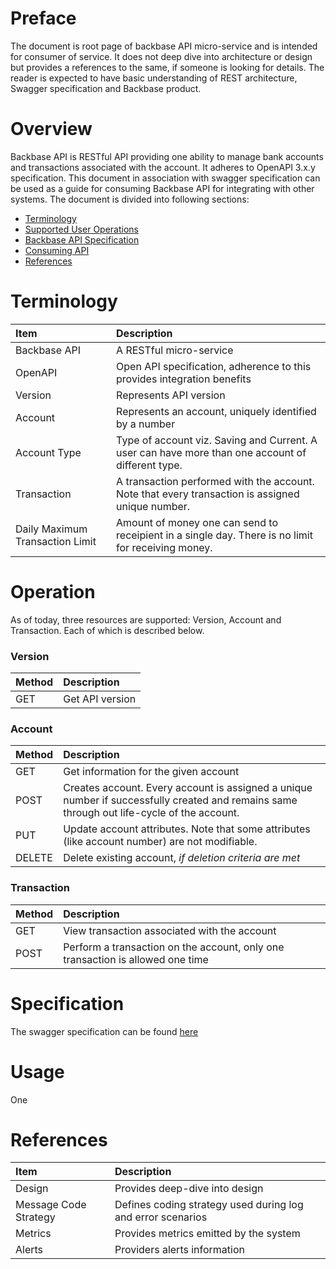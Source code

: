 # Preface

The document is root page of backbase API micro-service and is intended for consumer of service. It does not deep dive into architecture or design but provides a references to the same, if someone is looking for details. The reader is expected to have basic understanding of REST architecture, Swagger specification and Backbase product.

# Overview

Backbase API is RESTful API providing one ability to manage bank accounts and transactions associated with the account. It adheres to OpenAPI 3.x.y specification. This document in association with swagger specification can be used as a guide for consuming Backbase API for integrating with other systems. The document is divided into following sections:

* [Terminology](#terminology)
* [Supported User Operations](#operation)
* [Backbase API Specification](#specification)
* [Consuming API](#usage)
* [References](#references)

# Terminology

| **Item**                        | **Description**                                                                                    |
|:--------------------------------|:---------------------------------------------------------------------------------------------------|
| Backbase API                    | A RESTful micro-service                                                                            |
| OpenAPI                         | Open API specification, adherence to this provides integration benefits                            |
| Version                         | Represents API version                                                                             |
| Account                         | Represents an account, uniquely identified by a number                                             |
| Account Type                    | Type of account viz. Saving and Current. A user can have more than one account of different type.  |
| Transaction                     | A transaction performed with the account. Note that every transaction is assigned unique number.   |
| Daily Maximum Transaction Limit | Amount of money one can send to receipient in a single day. There is no limit for receiving money. |

# Operation

As of today, three resources are supported: Version, Account and Transaction. Each of which is described below.

### Version

| **Method** | **Description** |
|:-----------|:----------------|
| GET        | Get API version |

### Account

| **Method** | **Description**                                                                                                                            |
|:-----------|:-------------------------------------------------------------------------------------------------------------------------------------------|
| GET        | Get information for the given account                                                                                                      |
| POST       | Creates account. Every account is assigned a unique number if successfully created and remains same through out life-cycle of the account. |
| PUT        | Update account attributes. Note that some attributes (like account number) are not modifiable.                                             |
| DELETE     | Delete existing account, _if deletion criteria are met_                                                                                    |

### Transaction

| **Method** | **Description**                                                                |
|:-----------|:-------------------------------------------------------------------------------|
| GET        | View transaction associated with the account                                   |
| POST       | Perform a transaction on the account, only one transaction is allowed one time |

# Specification

The swagger specification can be found [here](http://localhost:8080/backbase/v1/swagger-ui/index.html)

# Usage

One

# References

| **Item**              | **Description**                                             |
|:----------------------|:------------------------------------------------------------|
| Design                | Provides deep-dive into design                              |
| Message Code Strategy | Defines coding strategy used during log and error scenarios |
| Metrics               | Provides metrics emitted by the system                      |
| Alerts                | Providers alerts information                                |
